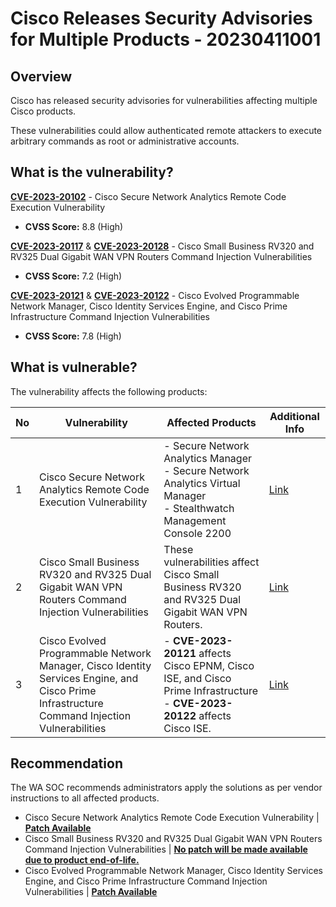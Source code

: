 # Cisco Releases Security Advisories for Multiple Products - 20230411001

## Overview

Cisco has released security advisories for vulnerabilities affecting multiple Cisco products.

These vulnerabilities could allow authenticated remote attackers to execute arbitrary commands as root or administrative accounts.

## What is the vulnerability?

[**CVE-2023-20102**](https://nvd.nist.gov/vuln/detail/CVE-2023-20102) - Cisco Secure Network Analytics Remote Code Execution Vulnerability

- **CVSS Score:** 8.8 (High)

[**CVE-2023-20117**](https://nvd.nist.gov/vuln/detail/CVE-2023-20117) & [**CVE-2023-20128**](https://nvd.nist.gov/vuln/detail/CVE-2023-20128) - Cisco Small Business RV320 and RV325 Dual Gigabit WAN VPN Routers Command Injection Vulnerabilities

- **CVSS Score:** 7.2 (High)

[**CVE-2023-20121**](https://nvd.nist.gov/vuln/detail/CVE-2023-20121) & [**CVE-2023-20122**](https://nvd.nist.gov/vuln/detail/CVE-2023-20122) - Cisco Evolved Programmable Network Manager, Cisco Identity Services Engine, and Cisco Prime Infrastructure Command Injection Vulnerabilities

- **CVSS Score:** 7.8 (High)

## What is vulnerable?

The vulnerability affects the following products:

| No  | Vulnerability                                             | Affected Products                                                     | Additional Info                                               |
|---- |-------------------------------------------------------- |------------------------------------------------------------------- |-------------------------------------------------------------- |
| 1   | Cisco Secure Network Analytics Remote Code Execution Vulnerability                    | - Secure Network Analytics Manager<br>- Secure Network Analytics Virtual Manager<br>- Stealthwatch Management Console 2200<br>    | [Link](https://sec.cloudapps.cisco.com/security/center/content/CiscoSecurityAdvisory/cisco-sa-stealthsmc-rce-sfNBPjcS)       |
| 2   | Cisco Small Business RV320 and RV325 Dual Gigabit WAN VPN Routers Command Injection Vulnerabilities              | These vulnerabilities affect Cisco Small Business RV320 and RV325 Dual Gigabit WAN VPN Routers.                                                                                                                                                                                        | [Link](https://sec.cloudapps.cisco.com/security/center/content/CiscoSecurityAdvisory/cisco-sa-sb-rv32x-cmdinject-cKQsZpxL)  |
| 3   | Cisco Evolved Programmable Network Manager, Cisco Identity Services Engine, and Cisco Prime Infrastructure Command Injection Vulnerabilities                                              | - **CVE-2023-20121** affects Cisco EPNM, Cisco ISE, and Cisco Prime Infrastructure<br>- **CVE-2023-20122** affects Cisco ISE.<br>                                                                                       | [Link](https://sec.cloudapps.cisco.com/security/center/content/CiscoSecurityAdvisory/cisco-sa-adeos-MLAyEcvk)       |

## Recommendation

The WA SOC recommends administrators apply the solutions as per vendor instructions to all affected products.

- Cisco Secure Network Analytics Remote Code Execution Vulnerability | [**Patch Available**](https://sec.cloudapps.cisco.com/security/center/content/CiscoSecurityAdvisory/cisco-sa-stealthsmc-rce-sfNBPjcS)
- Cisco Small Business RV320 and RV325 Dual Gigabit WAN VPN Routers Command Injection Vulnerabilities | [**No patch will be made available due to product end-of-life.**](https://sec.cloudapps.cisco.com/security/center/content/CiscoSecurityAdvisory/cisco-sa-sb-rv32x-cmdinject-cKQsZpxL)
- Cisco Evolved Programmable Network Manager, Cisco Identity Services Engine, and Cisco Prime Infrastructure Command Injection Vulnerabilities | [**Patch Available**](https://sec.cloudapps.cisco.com/security/center/content/CiscoSecurityAdvisory/cisco-sa-adeos-MLAyEcvk)
